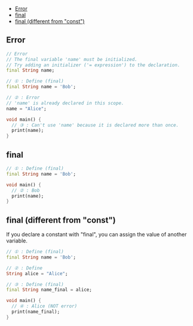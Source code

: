 - [Error](#error)
- [final](#final)
- [final (different from "const")](#final-different-from-const)



## Error
```dart
// Error
// The final variable 'name' must be initialized.
// Try adding an initializer ('= expression') to the declaration.
final String name;
```
```dart
// ① : Define (final)
final String name = 'Bob';

// ② : Error
// 'name' is already declared in this scope.
name = "Alice";

void main() {
  // ③ : Can't use 'name' because it is declared more than once.
  print(name);
}
```

## final
```dart
// ① : Define (final)
final String name = 'Bob';

void main() {
  // ② : Bob
  print(name);
}
```


## final (different from "const")
If you declare a constant with "final", you can assign the value of another variable.
```dart
// ① : Define (final)
final String name = 'Bob';

// ② : Define
String alice = "Alice";

// ③ : Define (final)
final String name_final = alice;

void main() {
  // ④ : Alice (NOT error)
  print(name_final);
}
```

